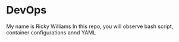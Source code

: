# DevOps
My name is Ricky Williams 
In this repo, you will observe bash script, container configurations annd YAML
